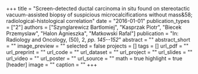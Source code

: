 +++
title = "Screen-detected ductal carcinoma in situ found on stereotactic vacuum-assisted biopsy of suspicious microcalcifications without mass&58; radiological-histological correlation"
date = "2016-01-01"
publication_types = ["2"]
authors = ["Szynglarewicz Bartlomiej", "Kasprzak Piotr", "Biecek Przemyslaw", "Halon Agnieszka", "Matkowski Rafal"]
publication = "In: Radiology and Oncology, (50), 2, _pp. 145--152_"
abstract = ""
abstract_short = ""
image_preview = ""
selected = false
projects = []
tags = []
url_pdf = ""
url_preprint = ""
url_code = ""
url_dataset = ""
url_project = ""
url_slides = ""
url_video = ""
url_poster = ""
url_source = ""
math = true
highlight = true
[header]
image = ""
caption = ""
+++
